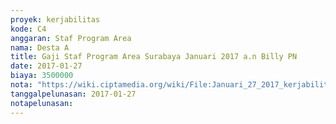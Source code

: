 ```yaml
---
proyek: kerjabilitas
kode: C4
anggaran: Staf Program Area
nama: Desta A
title: Gaji Staf Program Area Surabaya Januari 2017 a.n Billy PN
date: 2017-01-27
biaya: 3500000
nota: "https://wiki.ciptamedia.org/wiki/File:Januari_27_2017_kerjabilitas_C4_staf_area_surabaya_billy480.jpg"
tanggalpelunasan: 2017-01-27
notapelunasan:
---
```

